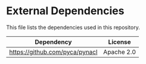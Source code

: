 # External Dependencies

This file lists the dependencies used in this repository.

| Dependency | License     |
|-|-------------|
| https://github.com/pyca/pynacl | Apache 2.0 |
